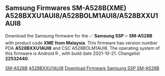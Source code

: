 <h2>Samsung Firmwares SM-A528B(XME) A528BXXU1AUI8/A528BOLM1AUI8/A528BXXU1AUI8</h2>
Download the Samsung firmware for the ✅ <strong>Samsung SSP </strong> ⭐ <strong>SM-A528B</strong> with product code <strong>XME</strong> <strong> from Malaysia</strong>. This firmware has version number PDA <strong>A528BXXU1AUI8</strong> and CSC A528BOLM1AUI8. The operating system of this firmware is Android R , with build date 2021-10-21. Changelist <strong>22532440</strong>.


[SM-A528B](https://samfirm.shop/samsung/model/SM-A528B)
[A528BXXU1AUI8](https://samfirm.shop/samsung/pda/A528BXXU1AUI8)
[Download Firmware Samsung SSP SM-A528B](https://samfirm.shop/samsung/firmware/467263)

